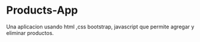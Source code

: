 # Products-App
Una aplicacion usando html ,css bootstrap, javascript que permite agregar y eliminar productos.
